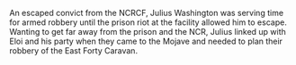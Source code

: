 An escaped convict from the NCRCF, Julius Washington was serving time for armed robbery until the prison riot at the facility allowed him to escape. Wanting to get far away from the prison and the NCR, Julius linked up with Eloi and his party when they came to the Mojave and needed to plan their robbery of the East Forty Caravan. 